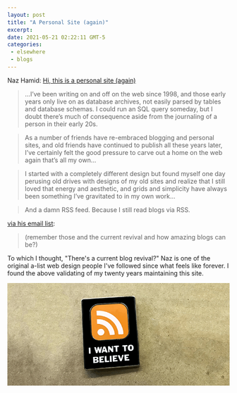 ```yaml
---
layout: post
title: "A Personal Site (again)"
excerpt: 
date: 2021-05-21 02:22:11 GMT-5
categories: 
 - elsewhere
 - blogs
---
```


Naz Hamid: [Hi, this is a personal site (again)](https://nazhamid.com/posts/a-personal-site/)

> ...I’ve been writing on and off on the web since 1998, and those early years only live on as database archives, not easily parsed by tables and database schemas. I could run an SQL query someday, but I doubt there’s much of consequence aside from the journaling of a person in their early 20s.

> As a number of friends have re-embraced blogging and personal sites, and old friends have continued to publish all these years later, I’ve certainly felt the good pressure to carve out a home on the web again that’s all my own...

> I started with a completely different design but found myself one day perusing old drives with designs of my old sites and realize that I still loved that energy and aesthetic, and grids and simplicity have always been something I’ve gravitated to in my own work...

> And a damn RSS feed. Because I still read blogs via RSS.

[via his email list](https://buttondown.email/weightshift/archive/weightshifting-emerging-from-a-fog/):

> (remember those and the current revival and how amazing blogs can be?)

To which I thought, "There's a current blog revival?" Naz is one of the original a-list web design people I've followed since what feels like forever. I found the above validating of my twenty years maintaining this site.

[![](/assets/2021/05/RSSbeliev800_1024x1024.png)](https://store.dieselsweeties.com/products/i-want-to-believe-in-rss-enamel-pin)
